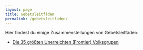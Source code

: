 ```yaml
---
layout: page
title: Gebetsleitfäden
permalink: /gebetsleitfaden/
---
```

Hier findest du einige Zusammenstellungen von Gebetsleitfäden:

* [Die 35 größten Unerreichten (Frontier) Volksgrupen](/Gebetsleitfaden/35)
